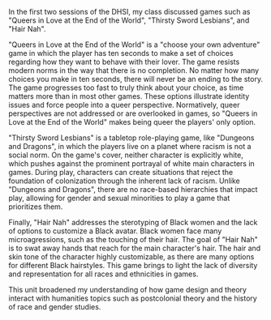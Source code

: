 In the first two sessions of the DHSI, my class discussed games such as "Queers in Love at the End of the World", "Thirsty Sword Lesbians", and "Hair Nah". 


"Queers in Love at the End of the World" is a "choose your own adventure" game in which the player has ten seconds to make a set of choices regarding how they want to behave with their lover. The game resists modern norms in the way that there is no completion. No matter how many choices you make in ten seconds, there will never be an ending to the story. The game progresses too fast to truly think about your choice, as time matters more than in most other games. These options illustrate identity issues and force people into a queer perspective. Normatively, queer perspectives are not addressed or are overlooked in games, so "Queers in Love at the End of the World" makes being queer the players' only option.


"Thirsty Sword Lesbians" is a tabletop role-playing game, like "Dungeons and Dragons", in which the players live on a planet where racism is not a social norm. On the game's cover, neither character is explicitly white, which pushes against the prominent portrayal of white main characters in games. During play, characters can create situations that reject the foundation of colonization through the inherent lack of racism. Unlike "Dungeons and Dragons", there are no race-based hierarchies that impact play, allowing for gender and sexual minorities to play a game that prioritizes them.


Finally, "Hair Nah" addresses the sterotyping of Black women and the lack of options to customize a Black avatar. Black women face many microagressions, such as the touching of their hair. The goal of "Hair Nah" is to swat away hands that reach for the main character's hair. The hair and skin tone of the character highly customizable, as there are many options for different Black hairstyles. This game brings to light the lack of diversity and representation for all races and ethnicities in games.


This unit broadened my understanding of how game design and theory interact with humanities topics such as postcolonial theory and the history of race and gender studies. 